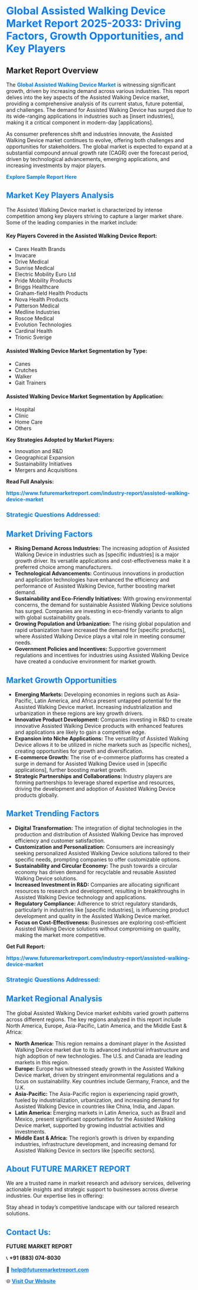 <h1 style="color: #007BFF;">Global Assisted Walking Device Market Report 2025-2033: Driving Factors, Growth Opportunities, and Key Players</h1>

<section id="overview">
<h2>Market Report Overview</h2>
<p>The <a href="https://www.futuremarketreport.com/industry-report/assisted-walking-device-market" style="color: #007BFF; text-decoration: none;"><strong>Global Assisted Walking Device Market</strong></a> is witnessing significant growth, driven by increasing demand across various industries. This report delves into the key aspects of the Assisted Walking Device market, providing a comprehensive analysis of its current status, future potential, and challenges. The demand for Assisted Walking Device has surged due to its wide-ranging applications in industries such as [insert industries], making it a critical component in modern-day [applications].</p>
<p>As consumer preferences shift and industries innovate, the Assisted Walking Device market continues to evolve, offering both challenges and opportunities for stakeholders. The global market is expected to expand at a substantial compound annual growth rate (CAGR) over the forecast period, driven by technological advancements, emerging applications, and increasing investments by major players.</p>
</section>

<section id="overview">
<p><a href="https://www.futuremarketreport.com/request-sample/reportId=62444" style="color: #007BFF; text-decoration: none;"><strong>Explore Sample Report Here</strong></a></p>
</section>

<section id="key-players">
<h2 style="color: #007BFF;">Market Key Players Analysis</h2>
<p>The Assisted Walking Device market is characterized by intense competition among key players striving to capture a larger market share. Some of the leading companies in the market include:</p>
<h4>Key Players Covered in the Assisted Walking Device Report:</h4>
<ul><li>Carex Health Brands</li><li>Invacare</li><li>Drive Medical</li><li>Sunrise Medical</li><li>Electric Mobility Euro Ltd</li><li>Pride Mobility Products</li><li>Briggs Healthcare</li><li>Graham-field Health Products</li><li>Nova Health Products</li><li>Patterson Medical</li><li>Medline Industries</li><li>Roscoe Medical</li><li>Evolution Technologies</li><li>Cardinal Health</li><li>Trionic Sverige</li></ul>
<h4>Assisted Walking Device Market Segmentation by Type:</h4>
<ul><li>Canes</li><li>Crutches</li><li>Walker</li><li>Gait Trainers</li></ul>

<h4>Assisted Walking Device Market Segmentation by Application:</h4>
<ul><li>Hospital</li><li>Clinic</li><li>Home Care</li><li>Others</li></ul>
<p><strong>Key Strategies Adopted by Market Players:</strong></p>
<ul>
<li>Innovation and R&D</li>
<li>Geographical Expansion</li>
<li>Sustainability Initiatives</li>
<li>Mergers and Acquisitions</li>
</ul>
</section>

<section>
<p><strong>Read Full Analysis: </strong></p><a href="https://www.futuremarketreport.com/industry-report/assisted-walking-device-market" style="color: #007BFF; text-decoration: none;"><strong>https://www.futuremarketreport.com/industry-report/assisted-walking-device-market</strong></a>
<h3 style="color: #007BFF;">Strategic Questions Addressed:</h3>
</section>

<section id="driving-factors">
<h2 style="color: #007BFF;">Market Driving Factors</h2>
<ul>
<li><strong>Rising Demand Across Industries:</strong> The increasing adoption of Assisted Walking Device in industries such as [specific industries] is a major growth driver. Its versatile applications and cost-effectiveness make it a preferred choice among manufacturers.</li>
<li><strong>Technological Advancements:</strong> Continuous innovations in production and application technologies have enhanced the efficiency and performance of Assisted Walking Device, further boosting market demand.</li>
<li><strong>Sustainability and Eco-Friendly Initiatives:</strong> With growing environmental concerns, the demand for sustainable Assisted Walking Device solutions has surged. Companies are investing in eco-friendly variants to align with global sustainability goals.</li>
<li><strong>Growing Population and Urbanization:</strong> The rising global population and rapid urbanization have increased the demand for [specific products], where Assisted Walking Device plays a vital role in meeting consumer needs.</li>
<li><strong>Government Policies and Incentives:</strong> Supportive government regulations and incentives for industries using Assisted Walking Device have created a conducive environment for market growth.</li>
</ul>
</section>

<section id="growth-opportunities">
<h2 style="color: #007BFF;">Market Growth Opportunities</h2>
<ul>
<li><strong>Emerging Markets:</strong> Developing economies in regions such as Asia-Pacific, Latin America, and Africa present untapped potential for the Assisted Walking Device market. Increasing industrialization and urbanization in these regions are key growth drivers.</li>
<li><strong>Innovative Product Development:</strong> Companies investing in R&D to create innovative Assisted Walking Device products with enhanced features and applications are likely to gain a competitive edge.</li>
<li><strong>Expansion into Niche Applications:</strong> The versatility of Assisted Walking Device allows it to be utilized in niche markets such as [specific niches], creating opportunities for growth and diversification.</li>
<li><strong>E-commerce Growth:</strong> The rise of e-commerce platforms has created a surge in demand for Assisted Walking Device used in [specific applications], further boosting market growth.</li>
<li><strong>Strategic Partnerships and Collaborations:</strong> Industry players are forming partnerships to leverage shared expertise and resources, driving the development and adoption of Assisted Walking Device products globally.</li>
</ul>
</section>

<section id="trending-factors">
<h2 style="color: #007BFF;">Market Trending Factors</h2>
<ul>
<li><strong>Digital Transformation:</strong> The integration of digital technologies in the production and distribution of Assisted Walking Device has improved efficiency and customer satisfaction.</li>
<li><strong>Customization and Personalization:</strong> Consumers are increasingly seeking personalized Assisted Walking Device solutions tailored to their specific needs, prompting companies to offer customizable options.</li>
<li><strong>Sustainability and Circular Economy:</strong> The push towards a circular economy has driven demand for recyclable and reusable Assisted Walking Device solutions.</li>
<li><strong>Increased Investment in R&D:</strong> Companies are allocating significant resources to research and development, resulting in breakthroughs in Assisted Walking Device technology and applications.</li>
<li><strong>Regulatory Compliance:</strong> Adherence to strict regulatory standards, particularly in industries like [specific industries], is influencing product development and quality in the Assisted Walking Device market.</li>
<li><strong>Focus on Cost-Effectiveness:</strong> Businesses are exploring cost-efficient Assisted Walking Device solutions without compromising on quality, making the market more competitive.</li>
</ul>
</section>

<section>
<p><strong>Get Full Report: </strong></p><a href="https://www.futuremarketreport.com/industry-report/assisted-walking-device-market" style="color: #007BFF; text-decoration: none;"><strong>https://www.futuremarketreport.com/industry-report/assisted-walking-device-market</strong></a>
<h3 style="color: #007BFF;">Strategic Questions Addressed:</h3>
</section>


<section id="regional-analysis">
<h2 style="color: #007BFF;">Market Regional Analysis</h2>
<p>The global Assisted Walking Device market exhibits varied growth patterns across different regions. The key regions analyzed in this report include North America, Europe, Asia-Pacific, Latin America, and the Middle East & Africa:</p>
<ul>
<li><strong>North America:</strong> This region remains a dominant player in the Assisted Walking Device market due to its advanced industrial infrastructure and high adoption of new technologies. The U.S. and Canada are leading markets in this region.</li>
<li><strong>Europe:</strong> Europe has witnessed steady growth in the Assisted Walking Device market, driven by stringent environmental regulations and a focus on sustainability. Key countries include Germany, France, and the U.K.</li>
<li><strong>Asia-Pacific:</strong> The Asia-Pacific region is experiencing rapid growth, fueled by industrialization, urbanization, and increasing demand for Assisted Walking Device in countries like China, India, and Japan.</li>
<li><strong>Latin America:</strong> Emerging markets in Latin America, such as Brazil and Mexico, present significant opportunities for the Assisted Walking Device market, supported by growing industrial activities and investments.</li>
<li><strong>Middle East & Africa:</strong> The region’s growth is driven by expanding industries, infrastructure development, and increasing demand for Assisted Walking Device in sectors like [specific sectors].</li>
</ul>
</section>

<footer>
<h2 style="color: #007BFF;">About FUTURE MARKET REPORT</h2>
<p>We are a trusted name in market research and advisory services, delivering actionable insights and strategic support to businesses across diverse industries. Our expertise lies in offering:</p>

<p>Stay ahead in today’s competitive landscape with our tailored research solutions.</p>

<h2 style="color: #007BFF;">Contact Us:</h2>
<p><strong>FUTURE MARKET REPORT</strong></p>
<p>📞 <strong>+91 (883) 074-8030</strong></p>
<p>📧 <strong><a href="mailto:help@futuremarketreport.com" style="color: #007BFF;">help@futuremarketreport.com</a></strong></p>
<p>🌐 <strong><a href="https://www.futuremarketreport.com/" style="color: #007BFF;">Visit Our Website</a></strong></p>
</footer>